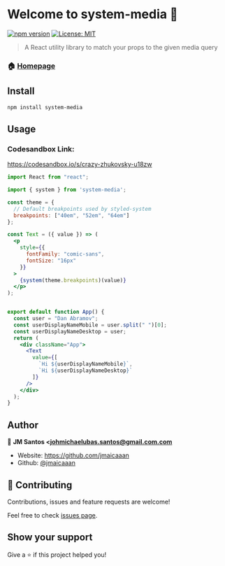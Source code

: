 # Welcome to system-media 👋
[![npm version](https://badge.fury.io/js/system-media.svg)](https://badge.fury.io/js/system-media)
[![License: MIT](https://img.shields.io/badge/License-MIT-yellow.svg)](#)

> A React utility library to match your props to the given media query

### 🏠 [Homepage](https://github.com/jmaicaaan/system-media)

## Install

```sh
npm install system-media
```

## Usage

### Codesandbox Link:

https://codesandbox.io/s/crazy-zhukovsky-u18zw

```jsx
import React from "react";

import { system } from 'system-media';

const theme = {
  // Default breakpoints used by styled-system
  breakpoints: ["40em", "52em", "64em"]
};

const Text = ({ value }) => (
  <p
    style={{
      fontFamily: "comic-sans",
      fontSize: "16px"
    }}
  >
    {system(theme.breakpoints)(value)}
  </p>
);


export default function App() {
  const user = "Dan Abramov";
  const userDisplayNameMobile = user.split(" ")[0];
  const userDisplayNameDesktop = user;
  return (
    <div className="App">
      <Text
        value={[
          `Hi ${userDisplayNameMobile}`, 
          `Hi ${userDisplayNameDesktop}`
		]}
      />
    </div>
  );
}
```

## Author

👤 **JM Santos <johmichaelubas.santos@gmail.com.com**

* Website: https://github.com/jmaicaaan
* Github: [@jmaicaaan](https://github.com/jmaicaaan)

## 🤝 Contributing

Contributions, issues and feature requests are welcome!

Feel free to check [issues page](https://github.com/jmaicaaan/system-media/issues). 

## Show your support

Give a ⭐️ if this project helped you!
